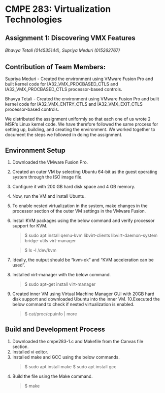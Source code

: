 # CMPE 283: Virtualization Technologies
## Assignment 1: Discovering VMX Features 
###### Bhavya Tetali (014535144),  Supriya Meduri (015262767)

## Contribution of Team Members:
Supriya Meduri - Created the environment using VMware Fusion Pro and built kernel code for IA32_VMX_PROCBASED_CTLS  and IA32_VMX_PROCBASED_CTLS processor-based controls.

Bhavya Tetali - Created the environment using VMware Fusion Pro and built kernel code for 	IA32_VMX_ENTRY_CTLS and IA32_VMX_EXIT_CTLS  processor-based controls.

We distributed the assignment uniformly so that each one of us wrote 2 MSR's Linux kernel code. We have therefore followed the same process for setting up, building, and creating the environment. We worked together to document the steps we followed in doing the assignment.

## Environment Setup

1. Downloaded the VMware Fusion Pro. 
2. Created an outer VM by selecting Ubuntu 64-bit as the guest operating system through the ISO image file. 
3. Configure it with 200 GB hard disk space and 4 GB memory. 
4. Now, run the VM and install Ubuntu.
5. To enable nested virtualization in the system, make changes in the processor section of the outer VM settings in the VMware Fusion.
6. Install KVM packages using the below command and verify processor support for KVM.
    > $ sudo apt install qemu-kvm libvirt-clients libvirt-daemon-system bridge-utils virt-manager

    > $ ls -l /dev/kvm
7. Ideally, the output should be “kvm-ok” and “KVM acceleration can be used”.
8. Installed virt-manager with the below command.
    > $ sudo apt-get install virt-manager
9. Created inner VM using Virtual Machine Manager GUI with 20GB hard disk support and downloaded Ubuntu into the inner VM.
10.Executed the below command to check if nested virtualization is enabled.
    > $ cat/proc/cpuinfo | more 
    
 ## Build and Development Process
 
1. Downloaded the cmpe283-1.c and Makefile from the Canvas file section.
2. Installed vi editor.
3. Installed make and GCC using the below commands.
    > $ sudo apt install make
    > $ sudo apt install gcc
4. Build the file using the Make command.
    > $ make




